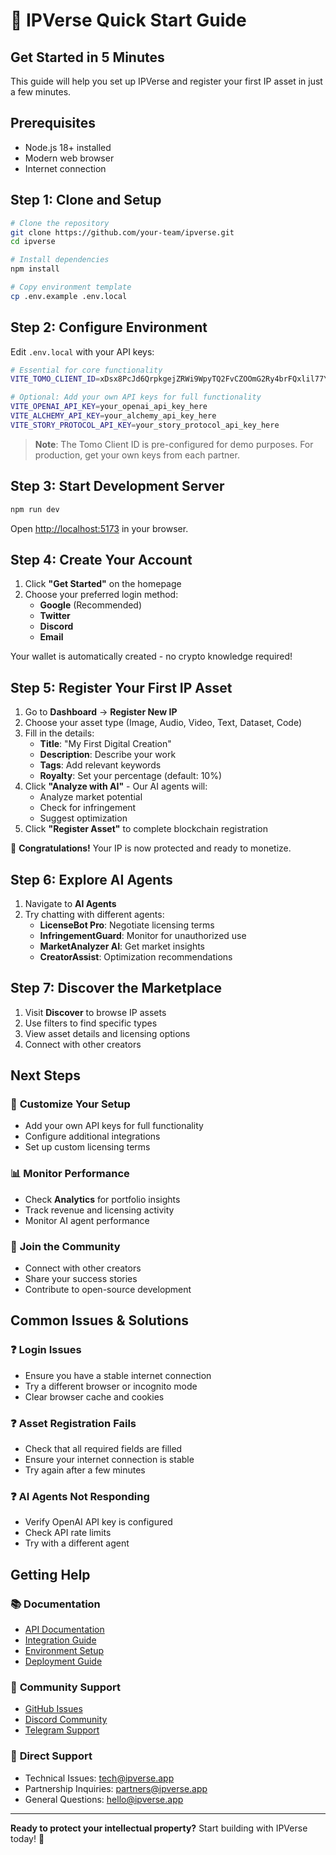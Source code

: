 # 🚀 IPVerse Quick Start Guide

## Get Started in 5 Minutes

This guide will help you set up IPVerse and register your first IP asset in just a few minutes.

## Prerequisites

- Node.js 18+ installed
- Modern web browser
- Internet connection

## Step 1: Clone and Setup

```bash
# Clone the repository
git clone https://github.com/your-team/ipverse.git
cd ipverse

# Install dependencies
npm install

# Copy environment template
cp .env.example .env.local
```

## Step 2: Configure Environment

Edit `.env.local` with your API keys:

```bash
# Essential for core functionality
VITE_TOMO_CLIENT_ID=xDsx8PcJd6QrpkgejZRWi9WpyTQ2FvCZOOmG2Ry4brFQxlil77Y3Rfg5XGTEFl5MWOfc6VOzDHku84Cye7l7pwnr

# Optional: Add your own API keys for full functionality
VITE_OPENAI_API_KEY=your_openai_api_key_here
VITE_ALCHEMY_API_KEY=your_alchemy_api_key_here
VITE_STORY_PROTOCOL_API_KEY=your_story_protocol_api_key_here
```

> **Note**: The Tomo Client ID is pre-configured for demo purposes. For production, get your own keys from each partner.

## Step 3: Start Development Server

```bash
npm run dev
```

Open [http://localhost:5173](http://localhost:5173) in your browser.

## Step 4: Create Your Account

1. Click **"Get Started"** on the homepage
2. Choose your preferred login method:
   - **Google** (Recommended)
   - **Twitter**
   - **Discord**
   - **Email**

Your wallet is automatically created - no crypto knowledge required!

## Step 5: Register Your First IP Asset

1. Go to **Dashboard** → **Register New IP**
2. Choose your asset type (Image, Audio, Video, Text, Dataset, Code)
3. Fill in the details:
   - **Title**: "My First Digital Creation"
   - **Description**: Describe your work
   - **Tags**: Add relevant keywords
   - **Royalty**: Set your percentage (default: 10%)
4. Click **"Analyze with AI"** - Our AI agents will:
   - Analyze market potential
   - Check for infringement
   - Suggest optimization
5. Click **"Register Asset"** to complete blockchain registration

🎉 **Congratulations!** Your IP is now protected and ready to monetize.

## Step 6: Explore AI Agents

1. Navigate to **AI Agents**
2. Try chatting with different agents:
   - **LicenseBot Pro**: Negotiate licensing terms
   - **InfringementGuard**: Monitor for unauthorized use
   - **MarketAnalyzer AI**: Get market insights
   - **CreatorAssist**: Optimization recommendations

## Step 7: Discover the Marketplace

1. Visit **Discover** to browse IP assets
2. Use filters to find specific types
3. View asset details and licensing options
4. Connect with other creators

## Next Steps

### 🔧 **Customize Your Setup**
- Add your own API keys for full functionality
- Configure additional integrations
- Set up custom licensing terms

### 📊 **Monitor Performance**
- Check **Analytics** for portfolio insights
- Track revenue and licensing activity
- Monitor AI agent performance

### 🤝 **Join the Community**
- Connect with other creators
- Share your success stories
- Contribute to open-source development

## Common Issues & Solutions

### ❓ **Login Issues**
- Ensure you have a stable internet connection
- Try a different browser or incognito mode
- Clear browser cache and cookies

### ❓ **Asset Registration Fails**
- Check that all required fields are filled
- Ensure your internet connection is stable
- Try again after a few minutes

### ❓ **AI Agents Not Responding**
- Verify OpenAI API key is configured
- Check API rate limits
- Try with a different agent

## Getting Help

### 📚 **Documentation**
- [API Documentation](./API.md)
- [Integration Guide](./INTEGRATIONS.md)
- [Environment Setup](../ENVIRONMENT.md)
- [Deployment Guide](../DEPLOYMENT.md)

### 💬 **Community Support**
- [GitHub Issues](https://github.com/your-team/ipverse/issues)
- [Discord Community](https://discord.gg/ipverse)
- [Telegram Support](https://t.me/+Ax7Q0xguPJgyMTU0)

### 📧 **Direct Support**
- Technical Issues: [tech@ipverse.app](mailto:tech@ipverse.app)
- Partnership Inquiries: [partners@ipverse.app](mailto:partners@ipverse.app)
- General Questions: [hello@ipverse.app](mailto:hello@ipverse.app)

---

**Ready to protect your intellectual property?** Start building with IPVerse today! 🚀